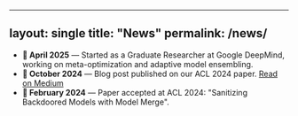 
---
layout: single
title: "News"
permalink: /news/
---

- **📢 April 2025** — Started as a Graduate Researcher at Google DeepMind, working on meta-optimization and adaptive model ensembling.
- **📝 October 2024** — Blog post published on our ACL 2024 paper. [Read on Medium](https://medium.com/p/b753ab9a5b59)
- **📄 February 2024** — Paper accepted at ACL 2024: "Sanitizing Backdoored Models with Model Merge".
